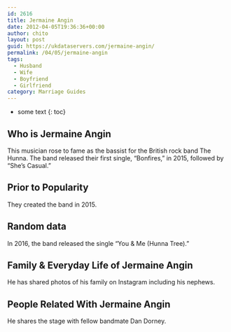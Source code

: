 ```yaml
---
id: 2616
title: Jermaine Angin
date: 2012-04-05T19:36:36+00:00
author: chito
layout: post
guid: https://ukdataservers.com/jermaine-angin/
permalink: /04/05/jermaine-angin
tags:
  - Husband
  - Wife
  - Boyfriend
  - Girlfriend
category: Marriage Guides
---
```


* some text
{: toc}
          
          
## Who is  Jermaine Angin
                  
                  
                  
This musician rose to fame as the bassist for the British rock band The Hunna. The band released their first single, &#8220;Bonfires,&#8221; in 2015, followed by &#8220;She&#8217;s Casual.&#8221; 
                  
                
                
                
## Prior to Popularity 
                  
                  
                  
They created the band in 2015.
                  
                
                
                
## Random data 
                  
                  
                  
In 2016, the band released the single &#8220;You & Me (Hunna Tree).&#8221;
                  
                
                
                
## Family & Everyday Life of Jermaine Angin
                  
                  
                  
He has shared photos of his family on Instagram including his nephews.
                  
                
                
                
## People Related With  Jermaine Angin
                  
                  
                  
He shares the stage with fellow bandmate Dan Dorney.
                  
                
              
            
          
          
          
    
    
  

